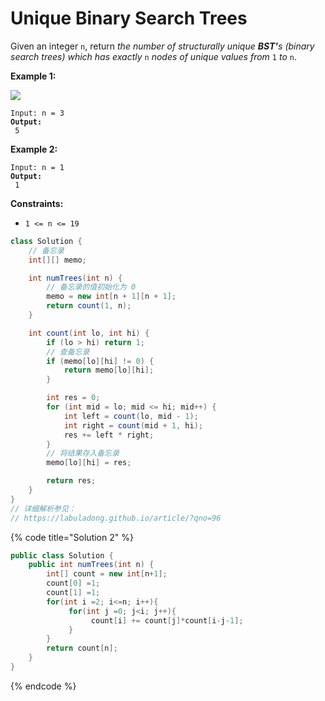 # Unique Binary Search Trees



Given an integer `n`, return _the number of structurally unique **BST'**&#x73; (binary search trees) which has exactly_ `n` _nodes of unique values from_ `1` _to_ `n`.

&#x20;

**Example 1:**

![](https://assets.leetcode.com/uploads/2021/01/18/uniquebstn3.jpg)

<pre><code>Input: n = 3
<strong>Output:
</strong> 5
</code></pre>

**Example 2:**

<pre><code>Input: n = 1
<strong>Output:
</strong> 1
</code></pre>

&#x20;

**Constraints:**

* `1 <= n <= 19`

```java
class Solution {
    // 备忘录
    int[][] memo;

    int numTrees(int n) {
        // 备忘录的值初始化为 0
        memo = new int[n + 1][n + 1];
        return count(1, n);
    }

    int count(int lo, int hi) {
        if (lo > hi) return 1;
        // 查备忘录
        if (memo[lo][hi] != 0) {
            return memo[lo][hi];
        }

        int res = 0;
        for (int mid = lo; mid <= hi; mid++) {
            int left = count(lo, mid - 1);
            int right = count(mid + 1, hi);
            res += left * right;
        }
        // 将结果存入备忘录
        memo[lo][hi] = res;

        return res;
    }
}
// 详细解析参见：
// https://labuladong.github.io/article/?qno=96

```

{% code title="Solution 2" %}
```java
public class Solution {
    public int numTrees(int n) {
        int[] count = new int[n+1];  
        count[0] =1;  
        count[1] =1;  
        for(int i =2; i<=n; i++){  
             for(int j =0; j<i; j++){  
                  count[i] += count[j]*count[i-j-1];   
             }  
        }  
        return count[n];
    }
}
```
{% endcode %}

